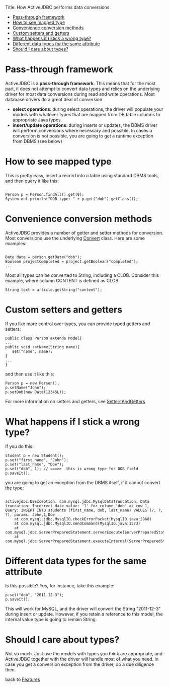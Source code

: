 Title: How ActiveJDBC performs data conversions

-   [Pass-through framework](#Pass_through_framework)
-   [How to see mapped type](#How_to_see_mapped_type)
-   [Convenience conversion methods](#Convenience_conversion_methods)
-   [Custom setters and getters](#Custom_setters_and_getters)
-   [What happens if I stick a wrong type?](#What_happens_if_I_stick_a_wrong_type_)
-   [Different data types for the same attribute](#Different_data_types_for_the_same_attribute)
-   [Should I care about types?](#Should_I_care_about_types_)

Pass-through framework
======================

ActiveJDBC is a **pass-through framework**. This means that for the most part, it does not attempt to convert data types and relies on the underlying driver for most data conversions during read and write operations. Most database drivers do a great deal of conversion

-   **select operations**: during select operations, the driver will populate your models with whatever types that are mapped from DB table columns to appropriate Java types.
-   **insert/update operations**: during inserts or updates, the DBMS driver will perform conversions where necessary and possible. In cases a conversion is not possible, you are going to get a runtime exception from DBMS (see below)

How to see mapped type
======================

This is pretty easy, insert a record into a table using standard DBMS tools, and then query it like this:

~~~~ {.prettyprint}

Person p = Person.findAll().get(0);
System.out.println("DOB type: " + p.get("dob").getClass());
~~~~

Convenience conversion methods
==============================

ActiveJDBC provides a number of getter and setter methods for conversion. Most conversions use the underlying [Convert](http://code.google.com/p/activejdbc/source/browse/trunk/javalite-common/src/main/java/javalite/common/Convert.java) class. Here are some examples:

~~~~ {.prettyprint}

Date date = person.getDate("dob");
Boolean projectCompleted = project.getBoolean("completed");
...
~~~~

Most all types can be converted to String, including a CLOB. Consider this example, where column CONTENT is defined as CLOB:

~~~~ {.prettyprint}
String text = article.getString("content");
~~~~

Custom setters and getters
==========================

If you like more control over types, you can provide typed getters and setters:

~~~~ {.prettyprint}
public class Person extends Model{
...
public void setName(String name){
   set("name", name);
}
...
}
~~~~

and then use it like this:

~~~~ {.prettyprint}
Person p = new Person();
p.setName("John");
p.setDob(new Date(12345L));
~~~~

For more information on setters and getters, see [SettersAndGetters](SettersAndGetters)

What happens if I stick a wrong type?
=====================================

If you do this:

~~~~ {.prettyprint}
Student p = new Student();
p.set("first_name", "John");
p.set("last_name", "Doe");
p.set("dob", 1); // ===>>  this is wrong type for DOB field
p.saveIt();
~~~~

you are going to get an exception from the DBMS itself, if it cannot convert the type:

~~~~ {.prettyprint}

activejdbc.DBException: com.mysql.jdbc.MysqlDataTruncation: Data truncation: Incorrect date value: '1' for column 'dob' at row 1, Query: INSERT INTO students (first_name, dob, last_name) VALUES (?, ?, ?), params: John,1,Doe
    at com.mysql.jdbc.MysqlIO.checkErrorPacket(MysqlIO.java:2868)
    at com.mysql.jdbc.MysqlIO.sendCommand(MysqlIO.java:1573)
    at com.mysql.jdbc.ServerPreparedStatement.serverExecute(ServerPreparedStatement.java:1169)
    at com.mysql.jdbc.ServerPreparedStatement.executeInternal(ServerPreparedStatement.java:693)
~~~~

Different data types for the same attribute
===========================================

Is this possible? Yes, for instance, take this example:

~~~~ {.prettyprint}
p.set("dob", "2011-12-3");
p.saveIt();
~~~~

This will work for MySQL, and the driver will convert the String "2011-12-3" during insert or update. However, if you retain a reference to this model, the internal value type is going to remain String.

Should I care about types?
==========================

Not so much. Just use the models with types you think are appropriate, and ActiveJDBC together with the driver will handle most of what you need. In case you get a conversion exception from the driver, do a due diligence then.

back to [Features](Features)
